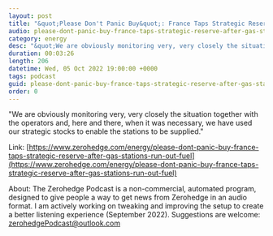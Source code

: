 ```yaml
---
layout: post
title: "&quot;Please Don't Panic Buy&quot;: France Taps Strategic Reserve After Gas Stations Run Out Of Fuel"
audio: please-dont-panic-buy-france-taps-strategic-reserve-after-gas-stations-run-out-fuel-0
category: energy
desc: "&quot;We are obviously monitoring very, very closely the situation together with the operators and, here and there, when it was necessary, we have used our strategic stocks to enable the stations to be supplied.&quot;"
duration: 00:03:26
length: 206
datetime: Wed, 05 Oct 2022 19:00:00 +0000
tags: podcast
guid: please-dont-panic-buy-france-taps-strategic-reserve-after-gas-stations-run-out-fuel-0
order: 0
---
```

&quot;We are obviously monitoring very, very closely the situation together with the operators and, here and there, when it was necessary, we have used our strategic stocks to enable the stations to be supplied.&quot;

Link: [https://www.zerohedge.com/energy/please-dont-panic-buy-france-taps-strategic-reserve-after-gas-stations-run-out-fuel](https://www.zerohedge.com/energy/please-dont-panic-buy-france-taps-strategic-reserve-after-gas-stations-run-out-fuel)

About: The Zerohedge Podcast is a non-commercial, automated program, designed to give people a way to get news from Zerohedge in an audio format.  I am actively working on tweaking and improving the setup to create a better listening experience (September 2022).  Suggestions are welcome: [zerohedgePodcast@outlook.com](mailto:zerohedgePodcast@outlook.com)